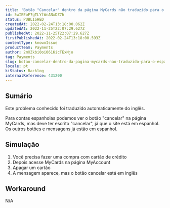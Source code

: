 ```yaml
---
title: 'Botão "Cancelar" dentro da página MyCards não traduzido para o espanhol'
id: 5wIEEoF7gTLYlWnANxDZ7h
status: PUBLISHED
createdAt: 2022-02-24T13:18:00.062Z
updatedAt: 2022-11-25T22:07:29.627Z
publishedAt: 2022-11-25T22:07:29.627Z
firstPublishedAt: 2022-02-24T13:18:00.593Z
contentType: knownIssue
productTeam: Payments
author: 2mXZkbi0oi061KicTExNjo
tag: Payments
slug: botao-cancelar-dentro-da-pagina-mycards-nao-traduzido-para-o-espanhol
locale: pt
kiStatus: Backlog
internalReference: 431200
---
```


## Sumário

<div class="alert alert-info">
  <p>Este problema conhecido foi traduzido automaticamente do inglês.</p>
</div>


Para contas espanholas podemos ver o botão "cancelar" na página MyCards, mas deve ter escrito "cancelar", já que o site está em espanhol. Os outros botões e mensagens já estão em espanhol.



## Simulação



1. Você precisa fazer uma compra com cartão de crédito
2. Depois acesse MyCards na página MyAccount
3. Apagar um cartão
4. A mensagem aparece, mas o botão cancelar está em inglês



## Workaround


N/A

